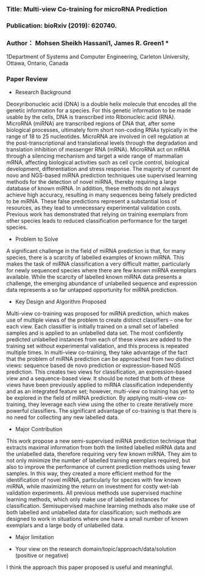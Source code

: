 
### Title: Multi-view Co-training for microRNA Prediction 

### Publication: bioRxiv (2019): 620740.

### Author： Mohsen Sheikh Hassani1, James R. Green1 *

1Department of Systems and Computer Engineering, Carleton University, Ottawa, Ontario, Canada

  
### Paper Review
- Research Background

Deoxyribonucleic acid (DNA) is a double helix molecule that encodes all the genetic information for a species. For this genetic information to be made usable by the cells, DNA is transcribed into Ribonucleic acid (RNA). MicroRNA (miRNA) are transcribed regions of DNA that, after some biological processes, ultimately form short non-coding RNAs typically in the range of 18 to 25 nucleotides. MicroRNA are involved in cell regulation at the post-transcriptional and translational levels through the degradation and translation inhibition of messenger RNA (mRNA). MicroRNA act on mRNA through a silencing mechanism and target a wide range of mammalian mRNA, affecting biological activities such as cell cycle control, biological development, differentiation and stress response. The majority of current de novo and NGS-based miRNA prediction techniques use supervised learning methods for the detection of novel miRNA, thereby requiring a large database of known miRNA. In addition, these methods do not always achieve high accuracy, resulting in many sequences being falsely predicted to be miRNA. These false predictions represent a substantial loss of resources, as they lead to unnecessary experimental validation costs. Previous work has demonstrated that relying on training exemplars from other species leads to reduced classification performance for the target species. 





- Problem to Solve

A significant challenge in the field of miRNA prediction is that, for many species, there is a scarcity of labelled examples of known miRNA. This makes the task of miRNA classification a very difficult matter, particularly for newly sequenced species where there are few known miRNA exemplars available. While the scarcity of labelled known miRNA data presents a challenge, the emerging abundance of unlabelled sequence and expression data represents a so far untapped opportunity for miRNA prediction. 



- Key Design and Algorithm Proposed

Multi-view co-training was proposed for miRNA prediction, which makes use of multiple views of the problem to create distinct classifiers – one for each view. Each classifier is initially trained on a small set of labelled samples and is applied to an unlabelled data set. The most confidently predicted unlabelled instances from each of these views are added to the training set without experimental validation, and this process is repeated multiple times. In multi-view co-training, they take advantage of the fact that the problem of miRNA prediction can be approached from two distinct views: sequence based de novo prediction or expression-based NGS prediction. This creates two views for classification, an expression-based view and a sequence-based view. It should be noted that both of these views have been previously applied to miRNA classification independently and as an integrated feature set; however, multi-view co training has yet to be explored in the field of miRNA prediction. By applying multi-view co-training, they leverage each view using the other to create iteratively more powerful classifiers. The significant advantage of co-training is that there is no need for collecting any new labelled data.




- Major Contribution

This work propose a new semi-supervised miRNA prediction technique that extracts maximal information from both the limited labelled miRNA data and the unlabelled data, therefore requiring very few known miRNA. They aim to not only minimize the number of labelled training exemplars required, but also to improve the performance of current prediction methods using fewer samples. In this way, they created a more efficient method for the identification of novel miRNA, particularly for species with few known miRNA, while maximizing the return on investment for costly wet-lab validation experiments. All previous methods use supervised machine learning methods, which only make use of labelled instances for classification. Semisupervised machine learning methods also make use of both labelled and unlabelled data for classification; such methods are designed to work in situations where one have a small number of known exemplars and a large body of unlabelled data. 

- Major limitation


- Your view on the research domain/topic/approach/data/solution (positive or negative)

I think the approach this paper proposed is useful and meaningful.

